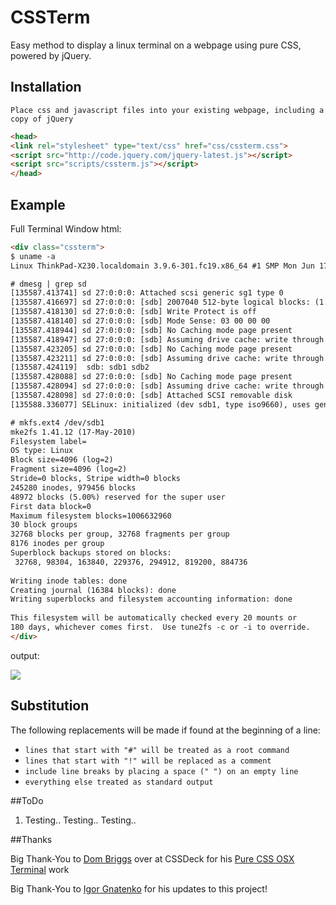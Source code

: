 # CSSTerm

  Easy method to display a linux terminal on a webpage using pure CSS, powered by jQuery.

## Installation

    Place css and javascript files into your existing webpage, including a copy of jQuery

```html
<head>
<link rel="stylesheet" type="text/css" href="css/cssterm.css">
<script src="http://code.jquery.com/jquery-latest.js"></script>
<script src="scripts/cssterm.js"></script>
</head>
```

## Example

Full Terminal Window html:

```html
<div class="cssterm">
$ uname -a
Linux ThinkPad-X230.localdomain 3.9.6-301.fc19.x86_64 #1 SMP Mon Jun 17 14:26:26 UTC 2013 x86_64 x86_64 x86_64 GNU/Linux

# dmesg | grep sd
[135587.413741] sd 27:0:0:0: Attached scsi generic sg1 type 0
[135587.416697] sd 27:0:0:0: [sdb] 2007040 512-byte logical blocks: (1.02 GB/980 MiB)
[135587.418130] sd 27:0:0:0: [sdb] Write Protect is off
[135587.418140] sd 27:0:0:0: [sdb] Mode Sense: 03 00 00 00
[135587.418944] sd 27:0:0:0: [sdb] No Caching mode page present
[135587.418947] sd 27:0:0:0: [sdb] Assuming drive cache: write through
[135587.423205] sd 27:0:0:0: [sdb] No Caching mode page present
[135587.423211] sd 27:0:0:0: [sdb] Assuming drive cache: write through
[135587.424119]  sdb: sdb1 sdb2
[135587.428088] sd 27:0:0:0: [sdb] No Caching mode page present
[135587.428094] sd 27:0:0:0: [sdb] Assuming drive cache: write through
[135587.428098] sd 27:0:0:0: [sdb] Attached SCSI removable disk
[135588.336077] SELinux: initialized (dev sdb1, type iso9660), uses genfs_contexts

# mkfs.ext4 /dev/sdb1 
mke2fs 1.41.12 (17-May-2010)
Filesystem label=
OS type: Linux
Block size=4096 (log=2)
Fragment size=4096 (log=2)
Stride=0 blocks, Stripe width=0 blocks
245280 inodes, 979456 blocks
48972 blocks (5.00%) reserved for the super user
First data block=0
Maximum filesystem blocks=1006632960
30 block groups
32768 blocks per group, 32768 fragments per group
8176 inodes per group
Superblock backups stored on blocks: 
 32768, 98304, 163840, 229376, 294912, 819200, 884736
 
Writing inode tables: done                            
Creating journal (16384 blocks): done
Writing superblocks and filesystem accounting information: done
 
This filesystem will be automatically checked every 20 mounts or
180 days, whichever comes first.  Use tune2fs -c or -i to override.
</div>

```

output:

  ![](https://raw.github.com/ignatenkobrain/cssterm/master/demo.png)

## Substitution

  The following replacements will be made if found at the beginning of a line:
  
  - `lines that start with "#" will be treated as a root command`
  - `lines that start with "!" will be replaced as a comment`
  - `include line breaks by placing a space (" ") on an empty line`
  - `everything else treated as standard output`

##ToDo

1. Testing.. Testing.. Testing..

##Thanks

Big Thank-You to [Dom Briggs](http://cssdeck.com/user/hallodom) over at CSSDeck for his [Pure CSS OSX Terminal](http://cssdeck.com/labs/pure-css-osx-terminal) work

Big Thank-You to [Igor Gnatenko](https://github.com/ignatenkobrain) for his updates to this project!
